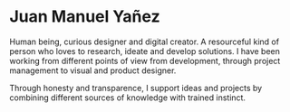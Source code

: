 # Juan Manuel Yañez

Human being, curious designer and digital creator. A resourceful kind of person who loves to research, ideate and develop solutions.
I have been working from different points of view from development, through project management to visual and product designer.  
            
Through honesty and transparence, I support ideas and projects by combining different sources of knowledge with trained instinct.